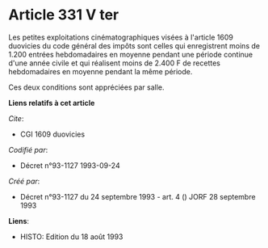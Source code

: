 # Article 331 V ter

Les petites exploitations cinématographiques visées à l'article 1609 duovicies du code général des impôts sont celles qui
enregistrent moins de 1.200 entrées hebdomadaires en moyenne pendant une période continue d'une année civile et qui réalisent
moins de 2.400 F de recettes hebdomadaires en moyenne pendant la même période.

Ces deux conditions sont appréciées par salle.

**Liens relatifs à cet article**

_Cite_:

  - CGI 1609 duovicies

_Codifié par_:

  - Décret n°93-1127 1993-09-24

_Créé par_:

  - Décret n°93-1127 du 24 septembre 1993 - art. 4 () JORF 28 septembre 1993

**Liens**:

  - HISTO: Edition du 18 août 1993
